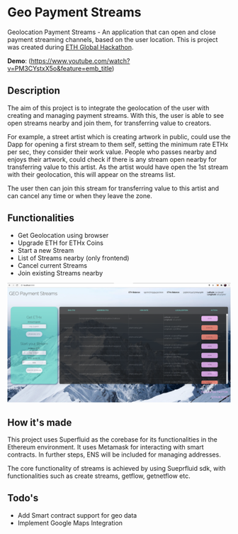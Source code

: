 # Geo Payment Streams
Geolocation Payment Streams - An application that can open and close payment streaming channels, based on the user location.
This is project was created during [ETH Global Hackathon](https://showcase.ethglobal.co/hackmoney2021/geops).

**Demo**: (https://www.youtube.com/watch?v=PM3CYstxX5o&feature=emb_title)

## Description
The aim of this project is to integrate the geolocation of the user with creating and managing payment streams. With this, the user is able to see open streams nearby and join them, for transferring value to creators.

For example, a street artist which is creating artwork in public, could use the Dapp for opening a first stream to them self, setting the minimum rate ETHx per sec, they consider their work value.
People who passes nearby and enjoys their artwork, could check if there is any stream open nearby for transferring value to this artist. As the artist would have open the 1st stream with their geolocation, this will appear on the streams list.

The user then can join this stream for transferring value to this artist and can cancel any time or when they leave the zone.

## Functionalities
- Get Geolocation using browser
- Upgrade ETH for ETHx Coins
- Start a new Stream
- List of Streams nearby (only frontend)
- Cancel current Streams
- Join existing Streams nearby

![](videos-demo/geops.png)

## How it's made
This project uses Superfluid as the corebase for its functionalities in the Ethereum environment. It uses Metamask for interacting with smart contracts. In further steps, ENS will be included for managing addresses.

The core functionality of streams is achieved by using Sueprfluid sdk, with functionalities such as create streams, getflow, getnetflow etc.

## Todo's
- Add Smart contract support for geo data
- Implement Google Maps Integration